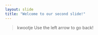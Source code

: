 ```yaml
---
layout: slide
title: "Welcome to our second slide!"
---
```

>kwootje
Use the left arrow to go back!
